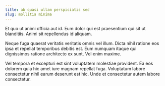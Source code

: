 ```yaml
---
title: ab quasi ullam perspiciatis sed
slug: mollitia minima
---
```


Et quo ut animi officia aut id. Eum dolor qui est praesentium qui sit ut blanditiis. Animi sit repellendus id aliquam.

Neque fuga quaerat veritatis veritatis omnis vel illum. Dicta nihil ratione eos ipsa et repellat temporibus debitis est. Eum numquam itaque qui dignissimos ratione architecto ex sunt. Vel enim maxime.

Vel tempora et excepturi est sint voluptatem molestiae provident. Ea eos dolorem quia hic amet iure magnam repellat fuga. Voluptatum labore consectetur nihil earum deserunt est hic. Unde et consectetur autem labore consectetur.
